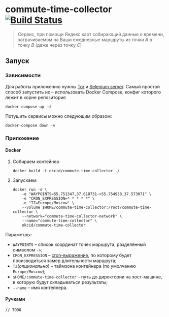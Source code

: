 # commute-time-collector [![Build Status](https://travis-ci.com/OkciD/commute-time-collector.svg?branch=master)](https://travis-ci.com/OkciD/commute-time-collector)
> Сервис, при помощи Яндекс карт собирающий данные о времени, затрачиваемом на Ваши ежедневные маршруты
> из точки _A_ в точку _B_ (даже через точку _C_) 

## Запуск

### Зависимости

Для работы приложению нужны [Tor](https://www.torproject.org/) и [Selenium server](https://www.selenium.dev/downloads/).
Самый простой способ запустить их &ndash; использовать Docker Compose, конфиг которого лежит в корне репозитория
```shell script
docker-compose up -d
```

Потушить сервисы можно следующим образом:
```shell script
docker-compose down -v
```

### Приложение

#### Docker

1. Собираем контейнер
    ```shell script
    docker build -t okcid/commute-time-collector ./
    ```
2. Запускаем
    ```shell script
    docker run -d \
        -e "WAYPOINTS=55.751347,37.618731->55.754930,37.573071" \
        -e "CRON_EXPRESSION=* * * * *" \
        -e "TZ=Europe/Moscow" \
        --volume $HOME/commute-time-collector:/root/commute-time-collector \
        --network="commute-time-collector-network" \
        --name="commute-time-collector" \
        okcid/commute-time-collector
    ```

Параметры:
* `WAYPOINTS` &ndash; список координат точек маршрута, разделённый символом `->`;
* `CRON_EXPRESSION` &ndash; [cron-выражение](https://github.com/node-cron/node-cron#cron-syntax), по которому будет производиться замер длительности маршрута;
* `TZ`(_опционально_) &ndash; таймзона контейнера (по умолчанию `Europe/Moscow`);
* `$HOME/commute-time-collector` &ndash; путь до директории на хост-машине, в которую будут складываться результаты;
* `--name` &ndash; имя контейнера.

#### Ручками
`// TODO`
